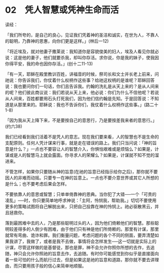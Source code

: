 # 02　凭人智慧或凭神生命而活


读经：

「我们所夸的，是自己的良心，见证我们凭着神的圣洁和诚实，在世为人，不靠人的聪明，乃靠神的恩惠，向你们更是这样。」(林后一12)

「将近埃及，就对他妻子撒莱说：我知道你是容貌俊美的妇人，埃及人看见你就必说：这是他的妻子，他们就要杀我，却叫你存活。求你说，你是我的妹子，使我因你得平安，我的命也因你存活。」(创十二11-13)

「有一天，耶稣在殿里教训百姓，讲福音的时候，祭司长和文士并长老上前来，问祂说：你告诉我们，你仗着什么权柄作这些事？给祂这权柄的是谁呢？耶稣回答说：我也要问你们一句话，你们且告诉我。约翰的洗礼是从天上来的？是从人间来的呢？他们彼此商议说：我们若说从天上来，他必说：你们为什么不信他呢？若说从人间来，百姓都要用石头打死我们，因为他们信约翰是先知。于是回答说：不知道是从那里来的。耶稣说：我也不告诉你们，我仗着什么权柄作这些事。」(路二十1-8)

「因为我从天上降下来，不是要按自己的意思行，乃是要按差我来者的意思行。」(约六38)

我们已经看到我们活着不是凭人的意志。现在我们要来看，人的智慧也不是生命的支配原则。任何人凭计谋来行事，就是走在错误的路上。我们只当问说：「神的旨意是什么？」一点也不要容让人的智慧介入，你惧怕艰难或是烦恼么？如果是，计谋或是人的智慧马上就会露面。你寻求人的荣耀么？如果是，计谋就不知不觉的溜进来。

不管怎样，如果你只要随从神的旨意(在祂的旨意已经指示给你之后)，那你就不要因人的非难而动摇。只要专一在神的旨意上。一点也不要介意世界或其它人所想的是什么；也不要考虑后果会怎样。

不要依靠人的意思或智慧；只单单倚靠神的恩典。当你犯了大错──一个「可贵的凌乱」──时，你只要简单地呼求神说：「主阿，怜悯我，帮助我。」切切不要使用更多的策略试图将自己解脱出来，只把自己投靠在神的怜悯上。祂必驱散黑云，并且拯救你。

落到最困难中去的人，乃是那些聪明过头的人，因为他们倚赖他们的智慧。那些聪明较差得多的人倒少有困难，由于他们只有神是他们所倚赖的。那里有计谋，那里就常有弯曲、诡诈和罪。我们衡量问题，考虑问题的各个不同的侧面，要弄清楚如果我讲了，我做了，或者是我不去做，事情将会怎样发生──这一切就是实际上的计谋，尽管这样做的是基督徒，那也是罪，神不会允许你照你所想的去作，去追随，神只会允许你照祂的旨意去作，去追随。有时你可能感觉到你似乎是直接面向着一些可怕的什么而航行过去，但是如果这是祂的旨意和道路，那你就不要去讲理由，而只要用孩子般的信心来简单地顺服。

